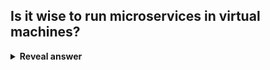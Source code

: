 ## Is it wise to run microservices in virtual machines?
<details>
<summary><b>Reveal answer</b></summary>
NO! expensive
</details>
